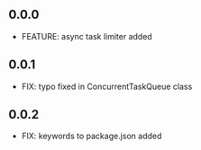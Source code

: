 ## 0.0.0

* FEATURE: async task limiter added

## 0.0.1

* FIX: typo fixed in ConcurrentTaskQueue class

## 0.0.2

* FIX: keywords to package.json added
